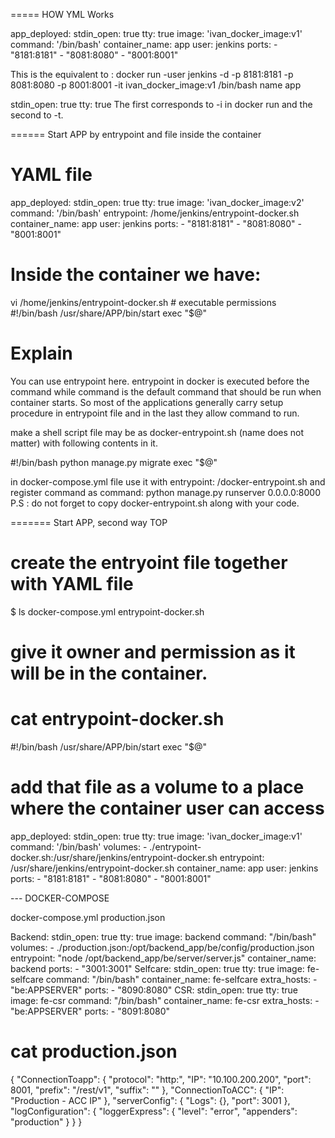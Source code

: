 
===== HOW YML Works

app_deployed:
  stdin_open: true
  tty: true
  image: 'ivan_docker_image:v1'
  command: '/bin/bash'
  container_name: app
  user: jenkins
  ports:
    - "8181:8181"
    - "8081:8080"
    - "8001:8001"

This is the equivalent to :
docker run -user jenkins -d -p 8181:8181 -p 8081:8080 -p 8001:8001 -it ivan_docker_image:v1 /bin/bash name app

stdin_open: true
tty: true
The first corresponds to -i in docker run and the second to -t.







====== Start APP by entrypoint and file inside the container

# YAML file

app_deployed:
  stdin_open: true
  tty: true
  image: 'ivan_docker_image:v2'
  command: '/bin/bash'
  entrypoint: /home/jenkins/entrypoint-docker.sh
  container_name: app
  user: jenkins
  ports:
    - "8181:8181"
    - "8081:8080"
    - "8001:8001"

# Inside the container we have:

vi /home/jenkins/entrypoint-docker.sh     # executable permissions
#!/bin/bash
/usr/share/APP/bin/start
exec "$@"


# Explain

You can use entrypoint here.
entrypoint in docker is executed before the command while command is the default command that
should be run when container starts. So most of the applications generally carry setup procedure
in entrypoint file and in the last they allow command to run.

make a shell script file may be as docker-entrypoint.sh
(name does not matter) with following contents in it.

#!/bin/bash
python manage.py migrate
exec "$@"

in docker-compose.yml file use it with entrypoint: /docker-entrypoint.sh and register command as 
command: python manage.py runserver 0.0.0.0:8000 
P.S : do not forget to copy docker-entrypoint.sh along with your code.







======= Start APP, second way TOP 

# create the entryoint file together with YAML file

$ ls
docker-compose.yml
entrypoint-docker.sh

# give it owner and permission as it will be in the container.

# cat entrypoint-docker.sh
#!/bin/bash
/usr/share/APP/bin/start
exec "$@"


# add that file as a volume to a place where the container user can access

app_deployed:
  stdin_open: true
  tty: true
  image: 'ivan_docker_image:v1'
  command: '/bin/bash'
  volumes:
    - ./entrypoint-docker.sh:/usr/share/jenkins/entrypoint-docker.sh
  entrypoint: /usr/share/jenkins/entrypoint-docker.sh
  container_name: app
  user: jenkins
  ports:
    - "8181:8181"
    - "8081:8080"
    - "8001:8001"



--- DOCKER-COMPOSE

docker-compose.yml
production.json

Backend:
  stdin_open: true
  tty: true
  image: backend
  command: "/bin/bash"
  volumes:
    - ./production.json:/opt/backend_app/be/config/production.json
  entrypoint: "node /opt/backend_app/be/server/server.js"
  container_name: backend
  ports:
    - "3001:3001"
Selfcare:
  stdin_open: true
  tty: true
  image: fe-selfcare
  command: "/bin/bash"
  container_name: fe-selfcare
  extra_hosts:
    - "be:APPSERVER"
  ports:
    - "8090:8080"
CSR:
  stdin_open: true
  tty: true
  image: fe-csr
  command: "/bin/bash"
  container_name: fe-csr
  extra_hosts:
    - "be:APPSERVER"
  ports:
    - "8091:8080"

	
	
	
	
# cat production.json
{
    "ConnectionToapp": {
        "protocol": "http:",
        "IP": "10.100.200.200",
        "port": 8001,
        "prefix": "/rest/v1",
        "suffix": ""
    },
    "ConnectionToACC": {
        "IP": "Production - ACC IP"
    },
    "serverConfig": {
        "Logs": {},
        "port": 3001
    },
    "logConfiguration": {
        "loggerExpress": {
            "level": "error",
            "appenders": "production"
        }
    }
}

	
	
	



